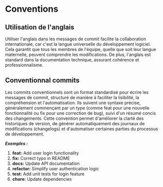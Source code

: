 # Conventions

## Utilisation de l'anglais

Utiliser l'anglais dans les messages de commit facilite la collaboration internationale, car c'est la langue universelle du développement logiciel. Cela garantit que tous les membres de l'équipe, quelle que soit leur langue maternelle, peuvent comprendre les modifications. De plus, l'anglais est standard dans la documentation technique, assurant cohérence et professionnalisme.

## Conventionnal commits

Les commits conventionnels sont un format standardisé pour écrire les messages de commit, structuré de manière à faciliter la lisibilité, la compréhension et l'automatisation. Ils suivent une syntaxe précise, généralement commençant par un type (comme feat pour une nouvelle fonctionnalité ou fix pour une correction de bug), suivi d'un résumé concis des changements. Cette convention permet d'améliorer la clarté des historiques de version, de générer automatiquement des journaux de modifications (changelogs) et d'automatiser certaines parties du processus de développement.

***Exemples :***

1. **feat:** Add user login functionality
2. **fix:** Correct typo in README
3. **docs:** Update API documentation
4. **refactor:** Simplify user authentication logic
5. **test:** Add unit tests for login feature
6. **chore:** Update dependencies
